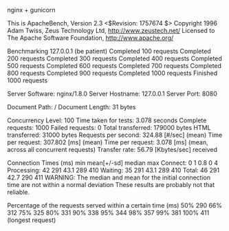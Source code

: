 nginx + gunicorn

This is ApacheBench, Version 2.3 <$Revision: 1757674 $>
Copyright 1996 Adam Twiss, Zeus Technology Ltd, http://www.zeustech.net/
Licensed to The Apache Software Foundation, http://www.apache.org/

Benchmarking 127.0.0.1 (be patient)
Completed 100 requests
Completed 200 requests
Completed 300 requests
Completed 400 requests
Completed 500 requests
Completed 600 requests
Completed 700 requests
Completed 800 requests
Completed 900 requests
Completed 1000 requests
Finished 1000 requests


Server Software:        nginx/1.8.0
Server Hostname:        127.0.0.1
Server Port:            8080

Document Path:          /
Document Length:        31 bytes

Concurrency Level:      100
Time taken for tests:   3.078 seconds
Complete requests:      1000
Failed requests:        0
Total transferred:      179000 bytes
HTML transferred:       31000 bytes
Requests per second:    324.88 [#/sec] (mean)
Time per request:       307.802 [ms] (mean)
Time per request:       3.078 [ms] (mean, across all concurrent requests)
Transfer rate:          56.79 [Kbytes/sec] received

Connection Times (ms)
              min  mean[+/-sd] median   max
Connect:        0    1   0.8      0       4
Processing:    42  291  43.1    289     410
Waiting:       35  291  43.1    289     410
Total:         46  291  42.7    290     411
WARNING: The median and mean for the initial connection time are not within a normal deviation
        These results are probably not that reliable.

Percentage of the requests served within a certain time (ms)
  50%    290
  66%    312
  75%    325
  80%    331
  90%    338
  95%    344
  98%    357
  99%    381
 100%    411 (longest request)
